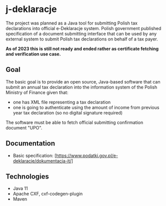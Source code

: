 # j-deklaracje
The project was planned as a Java tool for submitting Polish tax declarations into official e-Deklaracje system. 
Polish government published specification of a document submitting interface that can be used by any external system to submit Polish tax
declarations on behalf of a tax payer.

**As of 2023 this is still not ready and ended rather as certificate fetching and verification use case.**

## Goal
The basic goal is to provide an open source, Java-based software that can submit an annual tax declaration into 
the information system of the Polish Ministry of Finance given that:
- one has XML file representing a tax declaration
- one is going to authenticate using the amount of income from previous year tax declaration (so no digital signature required)

The software must be able to fetch official submitting confirmation document "UPO".

## Documentation
* Basic specification: [https://www.podatki.gov.pl/e-deklaracje/dokumentacja-it/]

## Technologies
- Java 11
- Apache CXF, cxf-codegen-plugin 
- Maven
